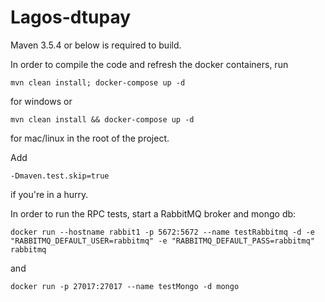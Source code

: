 # Lagos-dtupay
Maven 3.5.4 or below is required to build.

In order to compile the code and refresh the docker containers, run 
```
mvn clean install; docker-compose up -d
```
for windows or
```
mvn clean install && docker-compose up -d
```
for mac/linux in the root of the project.

Add 
```
-Dmaven.test.skip=true
```
if you're in a hurry.

In order to run the RPC tests, start a RabbitMQ broker and mongo db:
```
docker run --hostname rabbit1 -p 5672:5672 --name testRabbitmq -d -e "RABBITMQ_DEFAULT_USER=rabbitmq" -e "RABBITMQ_DEFAULT_PASS=rabbitmq" rabbitmq
```
and
```
docker run -p 27017:27017 --name testMongo -d mongo
```
